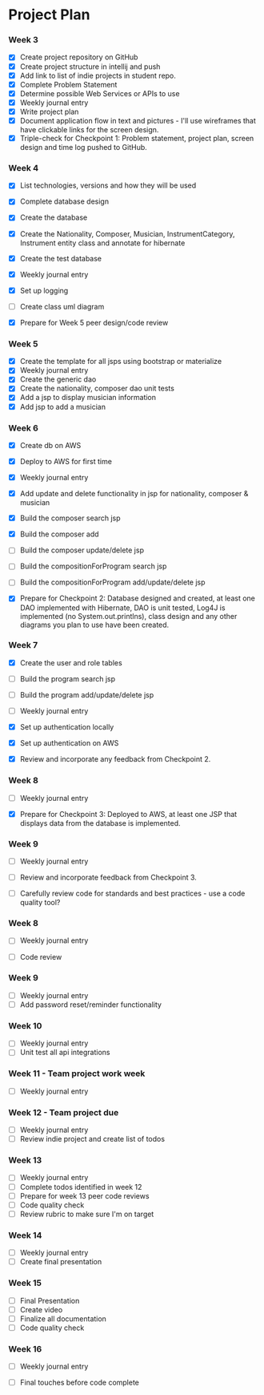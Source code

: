 # Project Plan

### Week 3
- [x] Create project repository on GitHub
- [x] Create project structure in intellij and push
- [x] Add link to list of indie projects in student repo.
- [x] Complete Problem Statement
- [x] Determine possible Web Services or APIs to use
- [x] Weekly journal entry
- [x] Write project plan
- [x] Document application flow in text and pictures - I'll use wireframes that have clickable links for the screen design. 
- [x] Triple-check for Checkpoint 1: Problem statement, project plan, screen design and time log pushed to GitHub. 

### Week 4
- [x] List technologies, versions and how they will be used
- [x] Complete database design
- [x] Create the database
- [x] Create the Nationality, Composer, Musician, InstrumentCategory, Instrument entity class and annotate for hibernate
- [x] Create the test database
- [x] Weekly journal entry
- [x] Set up logging
- [ ] Create class uml diagram
- [x] Prepare for Week 5 peer design/code review


### Week 5

- [x] Create the template for all jsps using bootstrap or materialize
- [x] Weekly journal entry
- [x] Create the generic dao
- [x] Create the nationality, composer dao unit tests
- [x] Add a jsp to display musician information 
- [x] Add jsp to add a musician 

### Week 6

- [x] Create db on AWS
- [x] Deploy to AWS for first time
- [x] Weekly journal entry
- [x] Add update and delete functionality in jsp for nationality, composer & musician
- [x] Build the composer search jsp
- [x] Build the composer add
- [ ] Build the composer update/delete jsp
- [ ] Build the compositionForProgram search jsp
- [ ] Build the compositionForProgram add/update/delete jsp
- [x] Prepare for Checkpoint 2: Database designed and created, at least one DAO implemented with Hibernate, DAO is unit tested, Log4J is implemented (no System.out.printlns), class design and any other diagrams you plan to use have been created. 


### Week 7
- [x] Create the user and role tables
- [ ] Build the program search jsp
- [ ] Build the program add/update/delete jsp
- [ ] Weekly journal entry
- [x] Set up authentication locally
- [x] Set up authentication on AWS

- [x] Review and incorporate any feedback from Checkpoint 2.


### Week 8

- [ ] Weekly journal entry

- [x] Prepare for Checkpoint 3: Deployed to AWS, at least one JSP that displays data from the database is implemented. 

### Week 9
- [ ] Weekly journal entry

- [ ] Review and incorporate feedback from Checkpoint 3.
- [ ] Carefully review code for standards and best practices - use a code quality tool? 

### Week 8
- [ ] Weekly journal entry

- [ ] Code review

### Week 9
- [ ] Weekly journal entry
- [ ] Add password reset/reminder functionality

### Week 10
- [ ] Weekly journal entry
- [ ] Unit test all api integrations

### Week 11 - Team project work week
- [ ] Weekly journal entry

### Week 12 - Team project due
- [ ] Weekly journal entry
- [ ] Review indie project and create list of todos

### Week 13
- [ ] Weekly journal entry
- [ ] Complete todos identified in week 12
- [ ] Prepare for week 13 peer code reviews
- [ ] Code quality check
- [ ] Review rubric to make sure I'm on target

### Week 14
- [ ] Weekly journal entry
- [ ] Create final presentation

### Week 15
- [ ] Final Presentation
- [ ] Create video
- [ ] Finalize all documentation
- [ ] Code quality check

### Week 16
- [ ] Weekly journal entry
- [ ] Final touches before code complete






